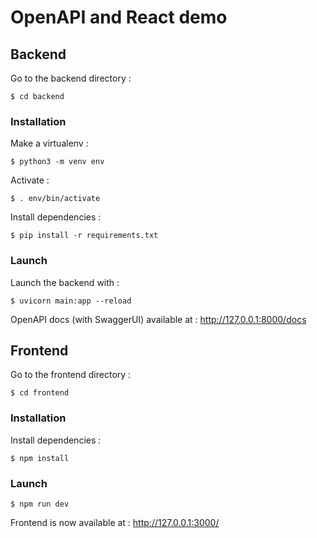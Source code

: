 # OpenAPI and React demo

## Backend

Go to the backend directory :

```
$ cd backend
```

### Installation

Make a virtualenv :

```
$ python3 -m venv env
```

Activate :

```
$ . env/bin/activate
```

Install dependencies :

```
$ pip install -r requirements.txt
```

### Launch

Launch the backend with :

```
$ uvicorn main:app --reload
```

OpenAPI docs (with SwaggerUI) available at : http://127.0.0.1:8000/docs

## Frontend

Go to the frontend directory :

```
$ cd frontend
```

### Installation

Install dependencies :

```
$ npm install
```

### Launch

```
$ npm run dev
```

Frontend is now available at : http://127.0.0.1:3000/
